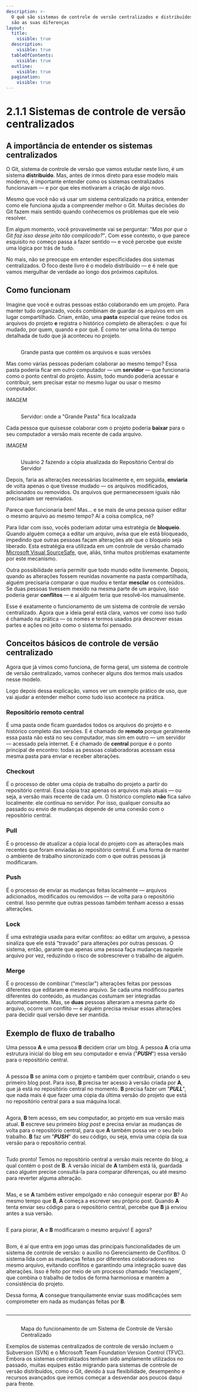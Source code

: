 ```yaml
---
description: >-
  O quê são sistemas de controle de versão centralizados e distribuídos e quais
  são as suas diferenças
layout:
  title:
    visible: true
  description:
    visible: true
  tableOfContents:
    visible: true
  outline:
    visible: true
  pagination:
    visible: true
---
```


# 2.1.1 Sistemas de controle de versão centralizados

## A importância de entender os sistemas centralizados

O Git, sistema de controle de versão que vamos estudar neste livro, é um sistema **distribuído**. Mas, antes de irmos direto para esse modelo mais moderno, é importante entender como os sistemas centralizados funcionavam — e por que eles motivaram a criação de algo novo.

Mesmo que você não vá usar um sistema centralizado na prática, entender como ele funciona ajuda a compreender melhor o Git. Muitas decisões do Git fazem mais sentido quando conhecemos os problemas que ele veio resolver.

Em algum momento, você provavelmente vai se perguntar: “_Mas por que o Git faz isso desse jeito tão complicado?_”**.** Com esse contexto, o que parece esquisito no começo passa a fazer sentido — e você percebe que existe uma lógica por trás de tudo.

No mais, não se preocupe em entender especificidades dos sistemas centralizados. O foco deste livro é o modelo distribuído — e é nele que vamos mergulhar de verdade ao longo dos próximos capítulos.

## **Como funcionam**

Imagine que você e outras pessoas estão colaborando em um projeto. Para manter tudo organizado, vocês combinam de guardar os arquivos em um lugar compartilhado. Criam, então, uma **pasta** especial que reúne todos os arquivos do projeto **e** registra o histórico completo de alterações: o que foi mudado, por quem, quando e por quê. É como ter uma linha do tempo detalhada de tudo que já aconteceu no projeto.

<figure><img src="../../.gitbook/assets/PAS TINHA.png" alt=""><figcaption><p>Grande pasta que contém os arquivos e suas versões</p></figcaption></figure>

Mas como várias pessoas poderiam colaborar ao mesmo tempo? Essa pasta poderia ficar em outro computador — um **servidor** — que funcionaria como o ponto central do projeto. Assim, todo mundo poderia acessar e contribuir, sem precisar estar no mesmo lugar ou usar o mesmo computador.

IMAGEM

<figure><img src="../../.gitbook/assets/pasta alterada (2).png" alt=""><figcaption><p>Servidor: onde a "Grande Pasta" fica localizada</p></figcaption></figure>

Cada pessoa que quisesse colaborar com o projeto poderia **baixar** para o seu computador a versão mais recente de cada arquivo.

IMAGEM

<figure><img src="../../.gitbook/assets/TRES SETINHAS.png" alt=""><figcaption><p>Usuário 2 fazendo a cópia atualizada do Repositório Central do Servidor</p></figcaption></figure>

Depois, faria as alterações necessárias localmente e, em seguida, **enviaria** de volta apenas o que tivesse mudado — os arquivos modificados, adicionados ou removidos. Os arquivos que permanecessem iguais não precisariam ser reenviados.&#x20;

Parece que funcionaria bem! Mas... e se mais de uma pessoa quiser editar o mesmo arquivo ao mesmo tempo? Aí a coisa complica, né?

Para lidar com isso, vocês poderiam adotar uma estratégia de **bloqueio**. Quando alguém começa a editar um arquivo, avisa que ele está bloqueado, impedindo que outras pessoas façam alterações até que o bloqueio seja liberado. Esta estratégia era utilizada em um controle de versão chamado [Microsoft Visual SourceSafe](https://pt.wikipedia.org/wiki/Microsoft_Visual_SourceSafe), que, aliás, tinha muitos problemas exatamente por este mecanismo. 

Outra possibilidade seria permitir que todo mundo edite livremente. Depois, quando as alterações fossem reunidas novamente na pasta compartilhada, alguém precisaria comparar o que mudou e tentar **mesclar** os conteúdos. Se duas pessoas tivessem mexido na mesma parte de um arquivo, isso poderia gerar **conflitos** — e aí alguém teria que resolvê-los manualmente.

Esse é exatamente o funcionamento de um sistema de controle de versão centralizado. Agora que a ideia geral está clara, vamos ver como isso tudo é chamado na prática — os nomes e termos usados pra descrever essas partes e ações no jeito como o sistema foi pensado.

## Conceitos básicos de controle de versão centralizado

Agora que já vimos como funciona, de forma geral, um sistema de controle de versão centralizado, vamos conhecer alguns dos termos mais usados nesse modelo.&#x20;

Logo depois dessa explicação, vamos ver um exemplo prático de uso, que vai ajudar a entender melhor como tudo isso acontece na prática.

### **Repositório remoto central**

É uma pasta onde ficam guardados todos os arquivos do projeto e o histórico completo das versões. E é chamado de **remoto** porque geralmente essa pasta não está no seu computador, mas sim em outro — um servidor — acessado pela internet. E é chamado de **central** porque é o ponto principal de encontro: todas as pessoas colaboradoras acessam essa mesma pasta para enviar e receber alterações.

### **Checkout**

É o processo de obter uma cópia de trabalho do projeto a partir do repositório central. Essa cópia traz apenas os arquivos mais atuais — ou seja, a versão mais recente de cada um. O histórico completo **não** fica salvo localmente: ele continua no servidor. Por isso, qualquer consulta ao passado ou envio de mudanças depende de uma conexão com o repositório central.

### **Pull**

É o processo de atualizar a cópia local do projeto com as alterações mais recentes que foram enviadas ao repositório central. É uma forma de manter o ambiente de trabalho sincronizado com o que outras pessoas já modificaram.

### **Push**

É o processo de enviar as mudanças feitas localmente — arquivos adicionados, modificados ou removidos — de volta para o repositório central. Isso permite que outras pessoas também tenham acesso a essas alterações.

### **Lock**

É uma estratégia usada para evitar conflitos: ao editar um arquivo, a pessoa sinaliza que ele está “travado” para alterações por outras pessoas. O sistema, então, garante que apenas uma pessoa faça mudanças naquele arquivo por vez, reduzindo o risco de sobrescrever o trabalho de alguém.

### Merge

É o processo de combinar ("mesclar") alterações feitas por pessoas diferentes que editaram **o** mesmo arquivo. Se cada uma modificou partes diferentes do conteúdo, as mudanças costumam ser integradas automaticamente. Mas, se **duas** pessoas alteraram a mesma parte do arquivo, ocorre um conflito — e alguém precisa revisar essas alterações para decidir qual versão deve ser mantida.

## Exemplo de fluxo de trabalho

Uma pessoa **A** e uma pessoa **B** decidem criar um blog. A pessoa **A** cria uma estrutura inicial do blog em seu computador e envia ("_**PUSH**_") essa versão para o repositório central.

<figure><img src="../../.gitbook/assets/6.png" alt=""><figcaption></figcaption></figure>

A pessoa **B** se anima com o projeto e também quer contribuir, criando o seu primeiro blog post. Para isso, **B** precisa ter acesso à versão criada por **A**, que já está no repositório central no momento. **B** precisa fazer um "_**PULL**_", que nada mais é que fazer uma cópia da última versão do projeto que está no repositório central para a sua máquina local.



<figure><img src="../../.gitbook/assets/7.png" alt=""><figcaption></figcaption></figure>

Agora, **B** tem acesso, em seu computador, ao projeto em sua versão mais atual. **B** escreve seu primeiro _blog post_ e precisa enviar as mudanças de volta para o repositório central, para que **A** também possa ver o seu belo trabalho. **B** faz um "_**PUSH**_" do seu código, ou seja, envia uma cópia da sua versão para o repositório central.



<figure><img src="../../.gitbook/assets/8.png" alt=""><figcaption></figcaption></figure>

Tudo pronto! Temos no repositório central a versão mais recente do blog, a qual contém o post de **B**. A versão inicial de **A** também está lá, guardada caso alguém precise consultá-la para comparar diferenças, ou até mesmo para reverter alguma alteração.



<figure><img src="../../.gitbook/assets/9.png" alt=""><figcaption></figcaption></figure>

Mas, e se **A** também estiver empolgado e não conseguir esperar por **B**? Ao mesmo tempo que **B**, **A** começa a escrever seu próprio post. Quando **A** tenta enviar seu código para o repositório central, percebe que **B** já enviou antes a sua versão.



<figure><img src="../../.gitbook/assets/10.png" alt=""><figcaption></figcaption></figure>

E para piorar, **A** e **B** modificaram o mesmo arquivo! E agora?



<figure><img src="../../.gitbook/assets/11.png" alt=""><figcaption></figcaption></figure>

Bom, é aí que entra em jogo umas das principais funcionalidades de um sistema de controle de versão: o auxílio no Gerenciamento de Conflitos. O sistema lida com as mudanças feitas por diferentes colaboradores no mesmo arquivo, evitando conflitos e garantindo uma integração suave das alterações. Isso é feito por meio de um processo chamado 'mesclagem', que combina o trabalho de todos de forma harmoniosa e mantém a consistência do projeto.

Dessa forma, **A** consegue tranquilamente enviar suas modificações sem comprometer em nada as mudanças feitas por **B**.



<figure><img src="../../.gitbook/assets/12.png" alt=""><figcaption></figcaption></figure>

***

<figure><img src="../../.gitbook/assets/VCS CORRETOIS).png" alt=""><figcaption><p>Mapa do funcionamento de um Sistema de Controle de Versão Centralizado</p></figcaption></figure>

Exemplos de sistemas centralizados de controle de versão incluem o Subversion (SVN) e o Microsoft Team Foundation Version Control (TFVC). Embora os sistemas centralizados tenham sido amplamente utilizados no passado, muitas equipes estão migrando para sistemas de controle de versão distribuídos, como o Git, devido à sua flexibilidade, desempenho e recursos avançados que iremos começar a desvendar aos poucos daqui para frente.
